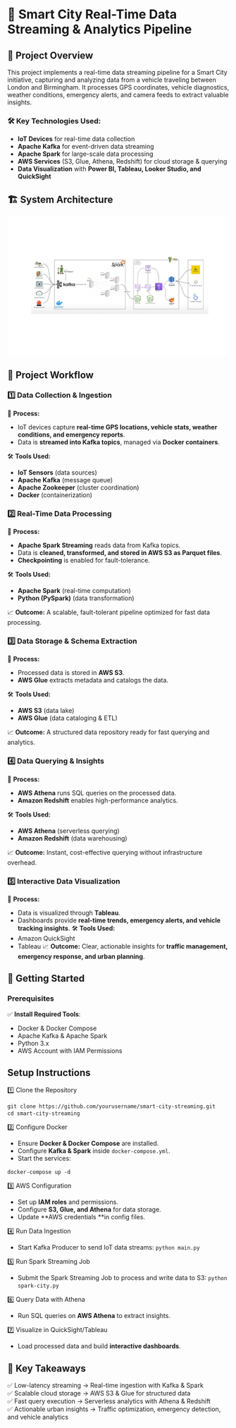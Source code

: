 # 🚀 Smart City Real-Time Data Streaming & Analytics Pipeline

## 📌 **Project Overview**

This project implements a real-time data streaming pipeline for a Smart City initiative, capturing and analyzing data from a vehicle traveling between London and Birmingham. It processes GPS coordinates, vehicle diagnostics, weather conditions, emergency alerts, and camera feeds to extract valuable insights.

### 🛠 Key Technologies Used:
- **IoT Devices** for real-time data collection
- **Apache Kafka** for event-driven data streaming
- **Apache Spark** for large-scale data processing
- **AWS Services** (S3, Glue, Athena, Redshift) for cloud storage & querying
- **Data Visualization** with **Power BI, Tableau, Looker Studio, and QuickSight**

## 🏗️ **System Architecture**
![Alt text](SysArch.png)
## 📂 **Project Workflow**

### 1️⃣ Data Collection & Ingestion
📌 **Process:**
- IoT devices capture **real-time GPS locations, vehicle stats, weather conditions, and emergency reports**.
- Data is **streamed into Kafka topics**, managed via **Docker containers**.

🛠 **Tools Used:**
- **IoT Sensors** (data sources)
- **Apache Kafka** (message queue)
- **Apache Zookeeper** (cluster coordination)
- **Docker** (containerization)

### 2️⃣ Real-Time Data Processing
📌 **Process:**
- **Apache Spark Streaming** reads data from Kafka topics.
- Data is **cleaned, transformed, and stored in AWS S3 as Parquet files**.
- **Checkpointing** is enabled for fault-tolerance.

🛠 **Tools Used:**
- **Apache Spark** (real-time computation)
- **Python (PySpark)** (data transformation)

📈 **Outcome:** A scalable, fault-tolerant pipeline optimized for fast data processing.

### 3️⃣ Data Storage & Schema Extraction
📌 **Process:**
- Processed data is stored in **AWS S3**.
- **AWS Glue** extracts metadata and catalogs the data.

🛠 **Tools Used:**
- **AWS S3** (data lake)
- **AWS Glue** (data cataloging & ETL)

📈 **Outcome:** A structured data repository ready for fast querying and analytics.

### 4️⃣ Data Querying & Insights
📌 **Process:**
- **AWS Athena** runs SQL queries on the processed data.
- **Amazon Redshift** enables high-performance analytics.

🛠 **Tools Used:**
- **AWS Athena** (serverless querying)
- **Amazon Redshift** (data warehousing)

📈 **Outcome:** Instant, cost-effective querying without infrastructure overhead.

### 5️⃣ Interactive Data Visualization
📌 **Process:**
- Data is visualized through **Tableau**.
- Dashboards provide **real-time trends, emergency alerts, and vehicle tracking insights**.
🛠 **Tools Used:**
- Amazon QuickSight
- Tableau
📈 **Outcome:** Clear, actionable insights for **traffic management, emergency response, and urban planning**.

## 🚀 **Getting Started**

### Prerequisites
✅ **Install Required Tools**:
- Docker & Docker Compose
- Apache Kafka & Apache Spark
- Python 3.x
- AWS Account with IAM Permissions

## **Setup Instructions**

1️⃣ Clone the Repository
```
git clone https://github.com/yourusername/smart-city-streaming.git
cd smart-city-streaming
```
2️⃣ Configure Docker
- Ensure **Docker & Docker Compose** are installed.
- Configure **Kafka & Spark** inside ```docker-compose.yml```.
- Start the services:
```
docker-compose up -d
```
3️⃣ AWS Configuration
- Set up **IAM roles** and permissions.
- Configure **S3, Glue, and Athena** for data storage.
- Update **AWS credentials **in config files.

4️⃣ Run Data Ingestion
- Start Kafka Producer to send IoT data streams:
```python main.py```

5️⃣ Run Spark Streaming Job
- Submit the Spark Streaming Job to process and write data to S3:
```python spark-city.py```

6️⃣ Query Data with Athena
- Run SQL queries on **AWS Athena** to extract insights.

7️⃣ Visualize in QuickSight/Tableau
- Load processed data and build **interactive dashboards**.

## 🎯 Key Takeaways
✅ Low-latency streaming → Real-time ingestion with Kafka & Spark <br>
✅ Scalable cloud storage → AWS S3 & Glue for structured data <br>
✅ Fast query execution → Serverless analytics with Athena & Redshift <br>
✅ Actionable urban insights → Traffic optimization, emergency detection, and vehicle analytics





